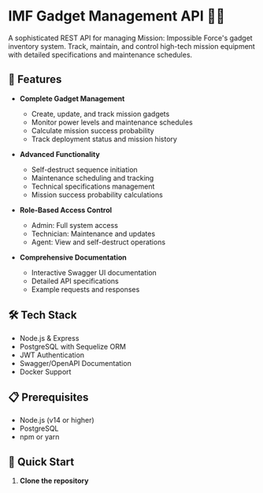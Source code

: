 # IMF Gadget Management API 🕵️‍♂️

A sophisticated REST API for managing Mission: Impossible Force's gadget inventory system. Track, maintain, and control high-tech mission equipment with detailed specifications and maintenance schedules.

## 🚀 Features

- **Complete Gadget Management**
  - Create, update, and track mission gadgets
  - Monitor power levels and maintenance schedules
  - Calculate mission success probability
  - Track deployment status and mission history

- **Advanced Functionality**
  - Self-destruct sequence initiation
  - Maintenance scheduling and tracking
  - Technical specifications management
  - Mission success probability calculations

- **Role-Based Access Control**
  - Admin: Full system access
  - Technician: Maintenance and updates
  - Agent: View and self-destruct operations

- **Comprehensive Documentation**
  - Interactive Swagger UI documentation
  - Detailed API specifications
  - Example requests and responses

## 🛠️ Tech Stack

- Node.js & Express
- PostgreSQL with Sequelize ORM
- JWT Authentication
- Swagger/OpenAPI Documentation
- Docker Support

## 📋 Prerequisites

- Node.js (v14 or higher)
- PostgreSQL
- npm or yarn

## 🚀 Quick Start

1. **Clone the repository**
